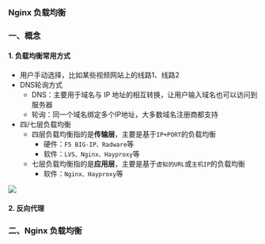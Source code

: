 ### Nginx 负载均衡

### 一、概念
#### 1. 负载均衡常用方式
* 用户手动选择，比如某些视频网站上的线路1、线路2
* DNS轮询方式
    * DNS：主要用于域名与 IP 地址的相互转换，让用户输入域名也可以访问到服务器
    * 轮询：同一个域名绑定多个IP地址，大多数域名注册商都支持
* 四/七层负载均衡
    * 四层负载均衡指的是**传输层**，主要是基于`IP+PORT`的负载均衡
      * 硬件：`F5 BIG-IP、Radware`等
      * 软件：`LVS、Nginx、Hayproxy`等
    * 七层负载均衡指的是**应用层**，主要是基于`虚拟的URL`或`主机IP`的负载均衡
      * 软件：`Nginx、Hayproxy`等
    
    
![](https://fgq233.github.io/imgs/java/nginx4.png)

#### 2. 反向代理

  
### 二、Nginx 负载均衡
